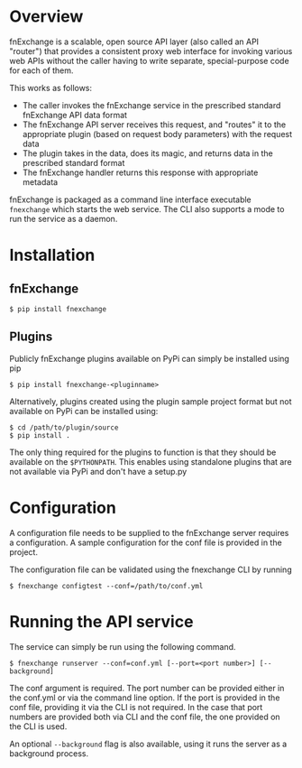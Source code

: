 # Overview
fnExchange is a scalable, open source API layer (also called an API "router")
that provides a consistent proxy web interface for invoking various web APIs
without the caller having to write separate, special-purpose code for each of
them.

This works as follows:
- The caller invokes the fnExchange service in the prescribed standard fnExchange API data format
- The fnExchange API server receives this request, and "routes" it to the appropriate plugin (based on request body parameters) with the request data
- The plugin takes in the data, does its magic, and returns data in the prescribed standard format
- The fnExchange handler returns this response with appropriate metadata

fnExchange is packaged as a command line interface executable `fnexchange` which
starts the web service. The CLI also supports a mode to run the service as a daemon.

# Installation
## fnExchange
```
$ pip install fnexchange
```

## Plugins
Publicly fnExchange plugins available on PyPi can simply be installed using pip
```
$ pip install fnexchange-<pluginname>
```

Alternatively, plugins created using the plugin sample project format but
not available on PyPi can be installed using:

```
$ cd /path/to/plugin/source
$ pip install .
```

The only thing required for the plugins to function is that they should be
available on the `$PYTHONPATH`. This enables using standalone plugins that
are not available via PyPi and don't have a setup.py

# Configuration
A configuration file needs to be supplied to the fnExchange server requires
a configuration. A sample configuration for the conf file is provided in the
project.

The configuration file can be validated using the fnexchange CLI by running
```
$ fnexchange configtest --conf=/path/to/conf.yml
```


# Running the API service
The service can simply be run using the following command.
```
$ fnexchange runserver --conf=conf.yml [--port=<port number>] [--background]
```
The conf argument is required. The port number can be provided either in the
conf.yml or via the command line option. If the port is provided in the conf
file, providing it via the CLI is not required. In the case that port numbers
are provided both via CLI and the conf file, the one provided on the CLI is
used.

An optional `--background` flag is also available, using it runs the server
as a background process.

